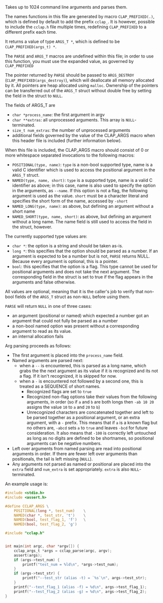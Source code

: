 Takes up to 1024 command line arguments and parses them.

The names functions in this file are generated by macro `CLAP_PREFIXED(.)`, 
which is defined by default to add the prefix `cclap_`. It is however, possible
to include the `cclap.h` file multiple times, redefining `CLAP_PREFIXED` to a
different prefix each time.

It returns a value of type `ARGS_T *`, which is defined to be
`CLAP_PREFIXED(args_t) *`.

The `PARSE` and `ARGS_T` macros are undefined within this file; in order to use
this function, you must use the expanded value, as governed by `CLAP_PREFIXED`

The pointer returned by `PARSE` should be passed to `ARGS_DESTROY`
(`CLAP_PREFIXED(args_destroy)`), which will deallocate all memory allocated by
it. All pointers are heap allocated using `malloc`. Ownership of the pointers
can be transferred out of the `ARGS_T` struct without double free by setting
the field in the struct to `NULL`.



The fields of ARGS_T are
- `char *process_name`: the first argument in argv
- `char **extras`: all unprocessed arguments. This array is `NULL`-terminated.
- `size_t num_extras`: the number of unprocessed arguments
- additional fields governed by the value of the CLAP_ARGS macro when this
     header file is included (further information below).



When this file is included, the CLAP_ARGS macro should consist of 0 or more
whitespace separated invocations to the following macros:
- `POSITIONAL(type, name)`: `type` is a non-bool supported type, name is a
     valid C identifier which is used to access the positional argument in
     the `ARGS_T` struct.
- `NAMED(type, name, short)`: `type` is a supported type, name is a valid C
     identifier as above; in this case, name is also used to specify the
     option in the arguments, as `--name`. If this option is not a flag,
     the following argument is used as the value. `short` must be a character
     literal and specifies the short form of the name, accessed by `-short`
- `NAMED_LONG(type, name)`: as above, but defining an argument without a
     short name
- `NAMED_SHORT(type, name, short)`: as above, but defining an argument
     without a long name. The name field is still used to access the field
     in the struct, however.

The currently supported type values are:
- `char *`: the option is a string and should be taken as-is.
- `long *`: this specifies that the option should be parsed as a number.
     If an argument is expected to be a number but is not, `PARSE` returns
     NULL. Because every argument is optional, this is a pointer.
- `bool`: this specifies that the option is a flag. This type cannot be used
     for positional arguments and does not take the next argument. The
     corresponding field in the struct is set to true if the flag appears in
     the arguments and false otherwise.

All values are optional, meaning that it is the caller's job to verify that
non-bool fields of the `ARGS_T` struct as non-`NULL` before using them.

`PARSE` will return `NULL` in one of three cases: 
- an argument (positional or named) which expected a number got an argument 
     that could not fully be parsed as a number
- a non-bool named option was present without a corresponding argument to
     read as its value.
- an internal allocation fails



Arg parsing proceeds as follows:
- The first argument is placed into the `process_name` field.
- Named arguments are parsed next:
  - when a `--` is encountered, this is parsed as a long name, which grabs the
     the next argument as its value if it is recognized and its not a flag.
     If it isn't recognized, it is skipped for now.
  - when a `-` is encountered not followed by a second one, this is treated
     as a SEQUENCE of short names.
    - Recognized flags are set to `true`
    - Recognized non-flag options take their values from the following
         arguments, in order (so if `a` and `b` are both longs then
         `-ab 10 20` assigns the value `10` to `a` and `20` to `b`)
    - Unrecognized characters are concatenated together and left to be parsed
         together as a positional argument, or an extra argument, with a `-`
         prefix. This means that if `a` is a known flag but no others are,
         `-abcd` sets `a` to `true` and leaves `-bcd` for future consideration.
         It also means that `-100` is correctly left untouched as long as no
         digits are defined to be shortnames, so positional arguments can be
         negative numbers.
- Left over arguments from named parsing are read into positional arguments
     in order. If there are fewer left over arguments than positionals,
     the tail is left missing (`NULL`).
- Any arguments not parsed as named or positional are placed into the `extra`
     field and `num_extra` is set appropriately. `extra` is also 
     `NULL`-terminated.

An example usage is:
```c
#include <stdio.h>
#include <assert.h>

#define CCLAP_ARGS \
    POSITIONAL(long *, test_num)    \
    NAMED(char *, test_str, 't')    \
    NAMED(bool, test_flag_1, 'f')   \
    NAMED(bool, test_flag_2, 'g')

#include "cclap.h"


int main(int argc, char *argv[]) {
    cclap_args_t *args = cclap_parse(argc, argv);
    assert(args);
    if (args->test_num) {
        printf("test_num = %ld\n", *args->test_num);
    }
    if (args->test_str) {
        printf("--test_str (alias -t) = `%s`\n", args->test_str);
    }
    printf("--test_flag_1 (alias -f) = %d\n", args->test_flag_1);
    printf("--test_flag_2 (alias -g) = %d\n", args->test_flag_2);
}
```